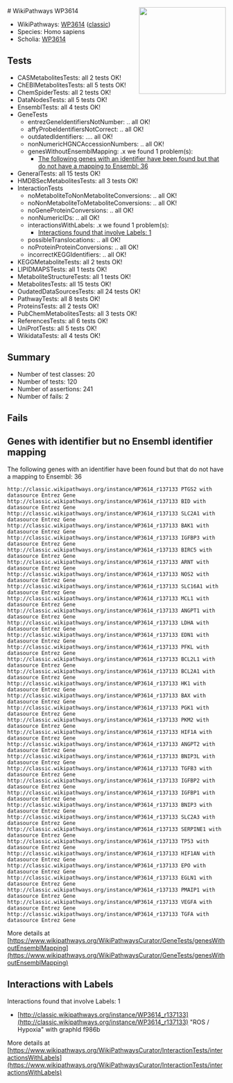 <img style="float: right; width: 200px" src="https://upload.wikimedia.org/wikipedia/commons/thumb/8/83/Wplogo_with_text_500.png/640px-Wplogo_with_text_500.png" />
# WikiPathways WP3614

* WikiPathways: [WP3614](https://wikipathways.org/pathways/WP3614) ([classic](https://classic.wikipathways.org/instance/WP3614))
* Species: Homo sapiens
* Scholia: [WP3614](https://scholia.toolforge.org/wikipathways/WP3614)
## Tests
* CASMetabolitesTests: all 2 tests OK!
* ChEBIMetabolitesTests: all 5 tests OK!
* ChemSpiderTests: all 2 tests OK!
* DataNodesTests: all 5 tests OK!
* EnsemblTests: all 4 tests OK!
* GeneTests
    * entrezGeneIdentifiersNotNumber: .. all OK!
    * affyProbeIdentifiersNotCorrect: .. all OK!
    * outdatedIdentifiers: .... all OK!
    * nonNumericHGNCAccessionNumbers: .. all OK!
    * genesWithoutEnsemblMapping: .x we found 1 problem(s):
        * [The following genes with an identifier have been found but that do not have a mapping to Ensembl: 36](#c4e54351)
* GeneralTests: all 15 tests OK!
* HMDBSecMetabolitesTests: all 3 tests OK!
* InteractionTests
    * noMetaboliteToNonMetaboliteConversions: .. all OK!
    * noNonMetaboliteToMetaboliteConversions: .. all OK!
    * noGeneProteinConversions: .. all OK!
    * nonNumericIDs: .. all OK!
    * interactionsWithLabels: .x we found 1 problem(s):
        * [Interactions found that involve Labels: 1](#630d2678)
    * possibleTranslocations: .. all OK!
    * noProteinProteinConversions: .. all OK!
    * incorrectKEGGIdentifiers: .. all OK!
* KEGGMetaboliteTests: all 2 tests OK!
* LIPIDMAPSTests: all 1 tests OK!
* MetaboliteStructureTests: all 1 tests OK!
* MetabolitesTests: all 15 tests OK!
* OudatedDataSourcesTests: all 24 tests OK!
* PathwayTests: all 8 tests OK!
* ProteinsTests: all 2 tests OK!
* PubChemMetabolitesTests: all 3 tests OK!
* ReferencesTests: all 6 tests OK!
* UniProtTests: all 5 tests OK!
* WikidataTests: all 4 tests OK!


## Summary

* Number of test classes: 20
* Number of tests: 120
* Number of assertions: 241
* Number of fails: 2

## Fails

<a name="c4e54351" />

## Genes with identifier but no Ensembl identifier mapping

The following genes with an identifier have been found but that do not have a mapping to Ensembl: 36
```
http://classic.wikipathways.org/instance/WP3614_r137133 PTGS2 with datasource Entrez Gene
http://classic.wikipathways.org/instance/WP3614_r137133 BID with datasource Entrez Gene
http://classic.wikipathways.org/instance/WP3614_r137133 SLC2A1 with datasource Entrez Gene
http://classic.wikipathways.org/instance/WP3614_r137133 BAK1 with datasource Entrez Gene
http://classic.wikipathways.org/instance/WP3614_r137133 IGFBP3 with datasource Entrez Gene
http://classic.wikipathways.org/instance/WP3614_r137133 BIRC5 with datasource Entrez Gene
http://classic.wikipathways.org/instance/WP3614_r137133 ARNT with datasource Entrez Gene
http://classic.wikipathways.org/instance/WP3614_r137133 NOS2 with datasource Entrez Gene
http://classic.wikipathways.org/instance/WP3614_r137133 SLC16A1 with datasource Entrez Gene
http://classic.wikipathways.org/instance/WP3614_r137133 MCL1 with datasource Entrez Gene
http://classic.wikipathways.org/instance/WP3614_r137133 ANGPT1 with datasource Entrez Gene
http://classic.wikipathways.org/instance/WP3614_r137133 LDHA with datasource Entrez Gene
http://classic.wikipathways.org/instance/WP3614_r137133 EDN1 with datasource Entrez Gene
http://classic.wikipathways.org/instance/WP3614_r137133 PFKL with datasource Entrez Gene
http://classic.wikipathways.org/instance/WP3614_r137133 BCL2L1 with datasource Entrez Gene
http://classic.wikipathways.org/instance/WP3614_r137133 BCL2A1 with datasource Entrez Gene
http://classic.wikipathways.org/instance/WP3614_r137133 HK1 with datasource Entrez Gene
http://classic.wikipathways.org/instance/WP3614_r137133 BAX with datasource Entrez Gene
http://classic.wikipathways.org/instance/WP3614_r137133 PGK1 with datasource Entrez Gene
http://classic.wikipathways.org/instance/WP3614_r137133 PKM2 with datasource Entrez Gene
http://classic.wikipathways.org/instance/WP3614_r137133 HIF1A with datasource Entrez Gene
http://classic.wikipathways.org/instance/WP3614_r137133 ANGPT2 with datasource Entrez Gene
http://classic.wikipathways.org/instance/WP3614_r137133 BNIP3L with datasource Entrez Gene
http://classic.wikipathways.org/instance/WP3614_r137133 TGFB3 with datasource Entrez Gene
http://classic.wikipathways.org/instance/WP3614_r137133 IGFBP2 with datasource Entrez Gene
http://classic.wikipathways.org/instance/WP3614_r137133 IGFBP1 with datasource Entrez Gene
http://classic.wikipathways.org/instance/WP3614_r137133 BNIP3 with datasource Entrez Gene
http://classic.wikipathways.org/instance/WP3614_r137133 SLC2A3 with datasource Entrez Gene
http://classic.wikipathways.org/instance/WP3614_r137133 SERPINE1 with datasource Entrez Gene
http://classic.wikipathways.org/instance/WP3614_r137133 TP53 with datasource Entrez Gene
http://classic.wikipathways.org/instance/WP3614_r137133 HIF1AN with datasource Entrez Gene
http://classic.wikipathways.org/instance/WP3614_r137133 EPO with datasource Entrez Gene
http://classic.wikipathways.org/instance/WP3614_r137133 EGLN1 with datasource Entrez Gene
http://classic.wikipathways.org/instance/WP3614_r137133 PMAIP1 with datasource Entrez Gene
http://classic.wikipathways.org/instance/WP3614_r137133 VEGFA with datasource Entrez Gene
http://classic.wikipathways.org/instance/WP3614_r137133 TGFA with datasource Entrez Gene
```

More details at [https://www.wikipathways.org/WikiPathwaysCurator/GeneTests/genesWithoutEnsemblMapping](https://www.wikipathways.org/WikiPathwaysCurator/GeneTests/genesWithoutEnsemblMapping)

<a name="630d2678" />

## Interactions with Labels

Interactions found that involve Labels: 1

* [http://classic.wikipathways.org/instance/WP3614_r137133](http://classic.wikipathways.org/instance/WP3614_r137133) "ROS / Hypoxia" with graphId f986b


More details at [https://www.wikipathways.org/WikiPathwaysCurator/InteractionTests/interactionsWithLabels](https://www.wikipathways.org/WikiPathwaysCurator/InteractionTests/interactionsWithLabels)

